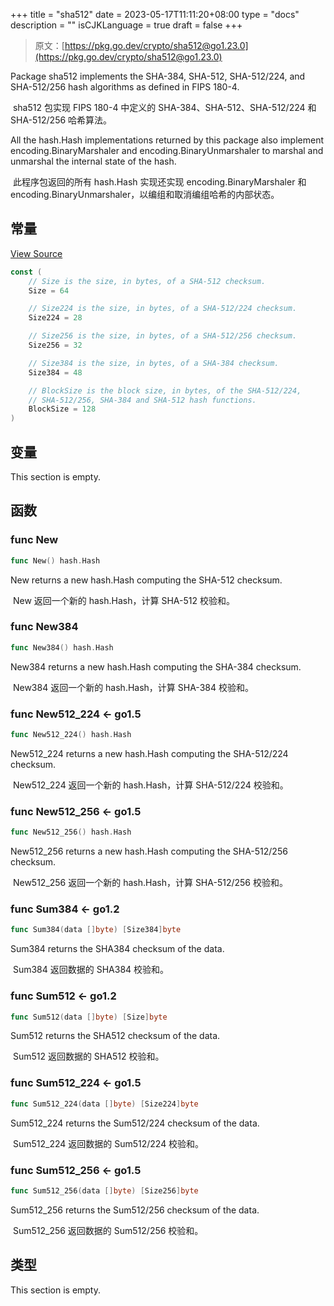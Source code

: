 +++
title = "sha512"
date = 2023-05-17T11:11:20+08:00
type = "docs"
description = ""
isCJKLanguage = true
draft = false
+++
> 原文：[https://pkg.go.dev/crypto/sha512@go1.23.0](https://pkg.go.dev/crypto/sha512@go1.23.0)

Package sha512 implements the SHA-384, SHA-512, SHA-512/224, and SHA-512/256 hash algorithms as defined in FIPS 180-4.

​	sha512 包实现 FIPS 180-4 中定义的 SHA-384、SHA-512、SHA-512/224 和 SHA-512/256 哈希算法。

All the hash.Hash implementations returned by this package also implement encoding.BinaryMarshaler and encoding.BinaryUnmarshaler to marshal and unmarshal the internal state of the hash.

​	此程序包返回的所有 hash.Hash 实现还实现 encoding.BinaryMarshaler 和 encoding.BinaryUnmarshaler，以编组和取消编组哈希的内部状态。

## 常量 

[View Source](https://cs.opensource.google/go/go/+/go1.20.1:src/crypto/sha512/sha512.go;l=28)

``` go
const (
	// Size is the size, in bytes, of a SHA-512 checksum.
	Size = 64

	// Size224 is the size, in bytes, of a SHA-512/224 checksum.
	Size224 = 28

	// Size256 is the size, in bytes, of a SHA-512/256 checksum.
	Size256 = 32

	// Size384 is the size, in bytes, of a SHA-384 checksum.
	Size384 = 48

	// BlockSize is the block size, in bytes, of the SHA-512/224,
	// SHA-512/256, SHA-384 and SHA-512 hash functions.
	BlockSize = 128
)
```

## 变量

This section is empty.

## 函数

### func New 

``` go
func New() hash.Hash
```

New returns a new hash.Hash computing the SHA-512 checksum.

​	New 返回一个新的 hash.Hash，计算 SHA-512 校验和。

### func New384 

``` go
func New384() hash.Hash
```

New384 returns a new hash.Hash computing the SHA-384 checksum.

​	New384 返回一个新的 hash.Hash，计算 SHA-384 校验和。

### func New512_224  <- go1.5

``` go
func New512_224() hash.Hash
```

New512_224 returns a new hash.Hash computing the SHA-512/224 checksum.

​	New512_224 返回一个新的 hash.Hash，计算 SHA-512/224 校验和。

### func New512_256  <- go1.5

``` go
func New512_256() hash.Hash
```

New512_256 returns a new hash.Hash computing the SHA-512/256 checksum.

​	New512_256 返回一个新的 hash.Hash，计算 SHA-512/256 校验和。

### func Sum384  <- go1.2

``` go
func Sum384(data []byte) [Size384]byte
```

Sum384 returns the SHA384 checksum of the data.

​	Sum384 返回数据的 SHA384 校验和。

### func Sum512  <- go1.2

``` go
func Sum512(data []byte) [Size]byte
```

Sum512 returns the SHA512 checksum of the data.

​	Sum512 返回数据的 SHA512 校验和。

### func Sum512_224  <- go1.5

``` go
func Sum512_224(data []byte) [Size224]byte
```

Sum512_224 returns the Sum512/224 checksum of the data.

​	Sum512_224 返回数据的 Sum512/224 校验和。

### func Sum512_256  <- go1.5

``` go
func Sum512_256(data []byte) [Size256]byte
```

Sum512_256 returns the Sum512/256 checksum of the data.

​	Sum512_256 返回数据的 Sum512/256 校验和。

## 类型

This section is empty.